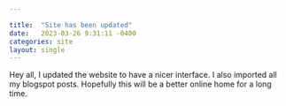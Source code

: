 ```yaml
---

title:  "Site has been updated"
date:   2023-03-26 9:31:11 -0400
categories: site
layout: single
---
```


Hey all, I updated the website to have a nicer interface.
I also imported all my blogspot posts.
Hopefully this will be a better online home for a long time.

